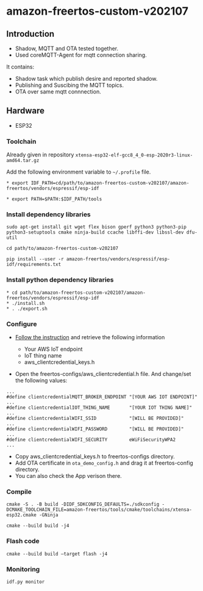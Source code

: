 # amazon-freertos-custom-v202107
## Introduction
* Shadow, MQTT and OTA tested together.
* Used coreMQTT-Agent for mqtt connection sharing.

It contains:
* Shadow task which publish desire and reported shadow.
* Publishing and Suscibing the MQTT topics.
* OTA over same mqtt connnection.

## Hardware

- ESP32


### Toolchain

Already given in repository `xtensa-esp32-elf-gcc8_4_0-esp-2020r3-linux-amd64.tar.gz`

Add the following environment variable to `~/.profile` file.

```shell script
* export IDF_PATH=cd/path/to/amazon-freertos-custom-v202107/amazon-freertos/vendors/espressif/esp-idf

* export PATH=$PATH:$IDF_PATH/tools

```

### Install dependency libraries 
```shell script
sudo apt-get install git wget flex bison gperf python3 python3-pip python3-setuptools cmake ninja-build ccache libffi-dev libssl-dev dfu-util

cd path/to/amazon-freertos-custom-v202107

pip install --user -r amazon-freertos/vendors/espressif/esp-idf/requirements.txt
```

### Install python dependency libraries 
```shell script
* cd path/to/amazon-freertos-custom-v202107/amazon-freertos/vendors/espressif/esp-idf
* ./install.sh
* . ./export.sh
```

### Configure
* [Follow the instruction](https://docs.aws.amazon.com/freertos/latest/userguide/freertos-prereqs.html) and retrieve the following information 

   * Your AWS IoT endpoint
   * IoT thing name
   * aws_clientcredential_keys.h
* Open the freertos-configs/aws_clientcredential.h file. And change/set the following values:

```
...
#define clientcredentialMQTT_BROKER_ENDPOINT "[YOUR AWS IOT ENDPOINT]"
...
#define clientcredentialIOT_THING_NAME       "[YOUR IOT THING NAME]"
...
#define clientcredentialWIFI_SSID            "[WILL BE PROVIDED]"
...
#define clientcredentialWIFI_PASSWORD        "[WILL BE PROVIDED]"
...
#define clientcredentialWIFI_SECURITY        eWiFiSecurityWPA2
...
```

*  Copy aws_clientcredential_keys.h to freertos-configs directory.
*  Add OTA certificate in `ota_demo_config.h` and drag it at freertos-config directory. 
*  You can also check the App verison there.


### Compile 

```shell script
cmake -S . -B build -DIDF_SDKCONFIG_DEFAULTS=./sdkconfig -DCMAKE_TOOLCHAIN_FILE=amazon-freertos/tools/cmake/toolchains/xtensa-esp32.cmake -GNinja

cmake --build build -j4
```

### Flash code

```shell script
cmake --build build –target flash -j4
```
 
### Monitoring

```shell script
idf.py monitor
```
